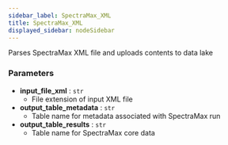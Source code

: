 ```yaml
---
sidebar_label: SpectraMax_XML
title: SpectraMax_XML
displayed_sidebar: nodeSidebar
---
```


Parses SpectraMax XML file and uploads contents to data lake


### Parameters
- **input_file_xml** : `str`
  - File extension of input XML file
- **output_table_metadata** : `str`
  - Table name for metadata associated with SpectraMax run
- **output_table_results** : `str`
  - Table name for SpectraMax core data